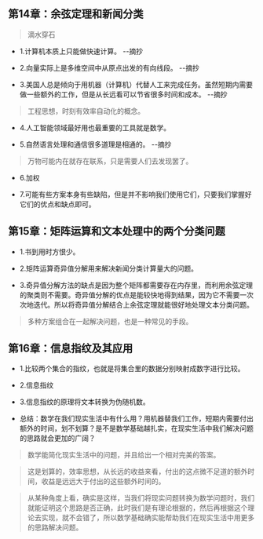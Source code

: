 ## 第14章：余弦定理和新闻分类

>滴水穿石

- 1.计算机本质上只能做快速计算。 --摘抄

- 2.向量实际上是多维空间中从原点出发的有向线段。 --摘抄

- 3.美国人总是倾向于用机器（计算机）代替人工来完成任务。虽然短期内需要做一些额外的工作，但是从长远看可以节省很多时间和成本。 --摘抄

>工程思想，时刻有效率自动化的概念。

- 4.人工智能领域最好用也最重要的工具就是数学。

- 5.自然语言处理和通信很多道理是相通的。 --摘抄

>万物可能内在就存在联系，只是需要人们去发现罢了。

- 6.加权

- 7.可能有些方案本身有些缺陷，但是并不影响我们使用它们，只要我们掌握好它们的优点和缺点即可。

## 第15章：矩阵运算和文本处理中的两个分类问题

- 1.书到用时方恨少。

- 2.矩阵运算奇异值分解用来解决新闻分类计算量大的问题。

- 3.奇异值分解方法的缺点是因为整个矩阵都需要存在内存里，而利用余弦定理的聚类则不需要。奇异值分解的优点是能较快地得到结果，因为它不需要一次次地迭代。所以将奇异值分解结合上余弦定理就能很好地处理文本分类问题。

>多种方案组合在一起解决问题，也是一种常见的手段。

## 第16章：信息指纹及其应用

- 1.比较两个集合的指纹，也就是将集合里的数据分别映射成数字进行比较。

- 2.信息指纹

- 3.信息指纹的原理将文本转换为伪随机数。

- 总结：数学在我们现实生活中有什么用？用机器替我们工作，短期内需要付出额外的时间，划不划算？是不是数学基础越扎实，在现实生活中我们解决问题的思路就会更加的广阔？

>数学能简化现实生活中的问题，并且给出一个相对完美的答案。

>这是划算的，效率思想，从长远的收益来看，付出的这点微不足道的额外时间，收益是远远大于付出的这些额外时间的。

>从某种角度上看，确实是这样，当我们将现实问题转换为数学问题时，我们就能证明这个思路是否正确，此时我们是有理论根据的，然后再根据这个理论去实现，就不会错了，所以数学基础确实能帮助我们在现实生活中用更多的思路解决问题。




















